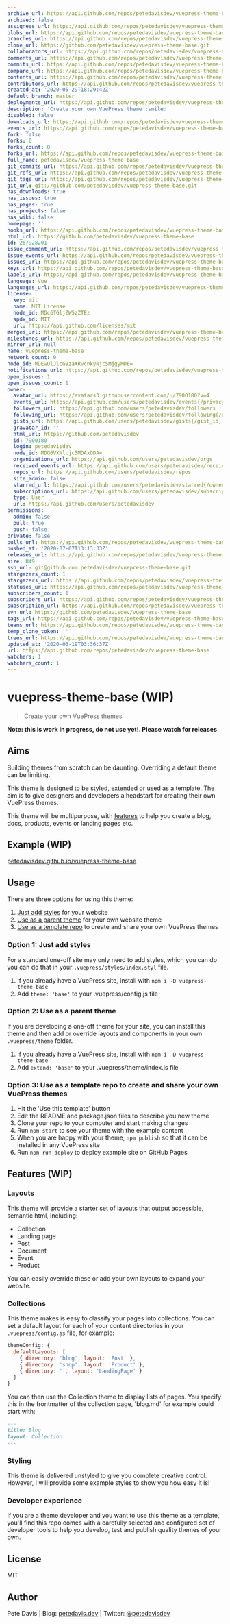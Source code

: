 ```yaml
---
archive_url: https://api.github.com/repos/petedavisdev/vuepress-theme-base/{archive_format}{/ref}
archived: false
assignees_url: https://api.github.com/repos/petedavisdev/vuepress-theme-base/assignees{/user}
blobs_url: https://api.github.com/repos/petedavisdev/vuepress-theme-base/git/blobs{/sha}
branches_url: https://api.github.com/repos/petedavisdev/vuepress-theme-base/branches{/branch}
clone_url: https://github.com/petedavisdev/vuepress-theme-base.git
collaborators_url: https://api.github.com/repos/petedavisdev/vuepress-theme-base/collaborators{/collaborator}
comments_url: https://api.github.com/repos/petedavisdev/vuepress-theme-base/comments{/number}
commits_url: https://api.github.com/repos/petedavisdev/vuepress-theme-base/commits{/sha}
compare_url: https://api.github.com/repos/petedavisdev/vuepress-theme-base/compare/{base}...{head}
contents_url: https://api.github.com/repos/petedavisdev/vuepress-theme-base/contents/{+path}
contributors_url: https://api.github.com/repos/petedavisdev/vuepress-theme-base/contributors
created_at: '2020-05-29T18:29:42Z'
default_branch: master
deployments_url: https://api.github.com/repos/petedavisdev/vuepress-theme-base/deployments
description: 'Create your own VuePress theme :smile:'
disabled: false
downloads_url: https://api.github.com/repos/petedavisdev/vuepress-theme-base/downloads
events_url: https://api.github.com/repos/petedavisdev/vuepress-theme-base/events
fork: false
forks: 0
forks_count: 0
forks_url: https://api.github.com/repos/petedavisdev/vuepress-theme-base/forks
full_name: petedavisdev/vuepress-theme-base
git_commits_url: https://api.github.com/repos/petedavisdev/vuepress-theme-base/git/commits{/sha}
git_refs_url: https://api.github.com/repos/petedavisdev/vuepress-theme-base/git/refs{/sha}
git_tags_url: https://api.github.com/repos/petedavisdev/vuepress-theme-base/git/tags{/sha}
git_url: git://github.com/petedavisdev/vuepress-theme-base.git
has_downloads: true
has_issues: true
has_pages: true
has_projects: false
has_wiki: false
homepage: ''
hooks_url: https://api.github.com/repos/petedavisdev/vuepress-theme-base/hooks
html_url: https://github.com/petedavisdev/vuepress-theme-base
id: 267928201
issue_comment_url: https://api.github.com/repos/petedavisdev/vuepress-theme-base/issues/comments{/number}
issue_events_url: https://api.github.com/repos/petedavisdev/vuepress-theme-base/issues/events{/number}
issues_url: https://api.github.com/repos/petedavisdev/vuepress-theme-base/issues{/number}
keys_url: https://api.github.com/repos/petedavisdev/vuepress-theme-base/keys{/key_id}
labels_url: https://api.github.com/repos/petedavisdev/vuepress-theme-base/labels{/name}
language: Vue
languages_url: https://api.github.com/repos/petedavisdev/vuepress-theme-base/languages
license:
  key: mit
  name: MIT License
  node_id: MDc6TGljZW5zZTEz
  spdx_id: MIT
  url: https://api.github.com/licenses/mit
merges_url: https://api.github.com/repos/petedavisdev/vuepress-theme-base/merges
milestones_url: https://api.github.com/repos/petedavisdev/vuepress-theme-base/milestones{/number}
mirror_url: null
name: vuepress-theme-base
network_count: 0
node_id: MDEwOlJlcG9zaXRvcnkyNjc5MjgyMDE=
notifications_url: https://api.github.com/repos/petedavisdev/vuepress-theme-base/notifications{?since,all,participating}
open_issues: 1
open_issues_count: 1
owner:
  avatar_url: https://avatars3.githubusercontent.com/u/7900180?v=4
  events_url: https://api.github.com/users/petedavisdev/events{/privacy}
  followers_url: https://api.github.com/users/petedavisdev/followers
  following_url: https://api.github.com/users/petedavisdev/following{/other_user}
  gists_url: https://api.github.com/users/petedavisdev/gists{/gist_id}
  gravatar_id: ''
  html_url: https://github.com/petedavisdev
  id: 7900180
  login: petedavisdev
  node_id: MDQ6VXNlcjc5MDAxODA=
  organizations_url: https://api.github.com/users/petedavisdev/orgs
  received_events_url: https://api.github.com/users/petedavisdev/received_events
  repos_url: https://api.github.com/users/petedavisdev/repos
  site_admin: false
  starred_url: https://api.github.com/users/petedavisdev/starred{/owner}{/repo}
  subscriptions_url: https://api.github.com/users/petedavisdev/subscriptions
  type: User
  url: https://api.github.com/users/petedavisdev
permissions:
  admin: false
  pull: true
  push: false
private: false
pulls_url: https://api.github.com/repos/petedavisdev/vuepress-theme-base/pulls{/number}
pushed_at: '2020-07-07T13:13:33Z'
releases_url: https://api.github.com/repos/petedavisdev/vuepress-theme-base/releases{/id}
size: 849
ssh_url: git@github.com:petedavisdev/vuepress-theme-base.git
stargazers_count: 1
stargazers_url: https://api.github.com/repos/petedavisdev/vuepress-theme-base/stargazers
statuses_url: https://api.github.com/repos/petedavisdev/vuepress-theme-base/statuses/{sha}
subscribers_count: 1
subscribers_url: https://api.github.com/repos/petedavisdev/vuepress-theme-base/subscribers
subscription_url: https://api.github.com/repos/petedavisdev/vuepress-theme-base/subscription
svn_url: https://github.com/petedavisdev/vuepress-theme-base
tags_url: https://api.github.com/repos/petedavisdev/vuepress-theme-base/tags
teams_url: https://api.github.com/repos/petedavisdev/vuepress-theme-base/teams
temp_clone_token: ''
trees_url: https://api.github.com/repos/petedavisdev/vuepress-theme-base/git/trees{/sha}
updated_at: '2020-06-19T03:36:37Z'
url: https://api.github.com/repos/petedavisdev/vuepress-theme-base
watchers: 1
watchers_count: 1
---
```


# vuepress-theme-base (WIP)

> Create your own VuePress themes

**Note: this is work in progress, **do not use yet!**. Please watch for releases**

## Aims

Building themes from scratch can be daunting. Overriding a default theme can be limiting.

This theme is designed to be styled, extended or used as a template. The aim is to give designers and developers a headstart for creating their own VuePress themes.

This theme will be multipurpose, with [features](#features) to help you create a blog, docs, products, events or landing pages etc.

## Example (WIP)

[petedavisdev.github.io/vuepress-theme-base](https://petedavisdev.github.io/vuepress-theme-base/)

## Usage

There are three options for using this theme:

1. [Just add styles](#option-1-just-add-styles) for your website
2. [Use as a parent theme](#option-2-use-as-a-parent-theme) for your own website theme
3. [Use as a template repo](#option-3-use-as-a-template-repo-to-create-and-share-your-own-VuePress-themes) to create and share your own VuePress themes

### Option 1: Just add styles

For a standard one-off site may only need to add styles, which you can do you can do that in your `.vuepress/styles/index.styl` file.

1. If you already have a VuePress site, install with `npm i -D vuepress-theme-base`
2. Add `theme: 'base'` to your .vuepress/config.js file

### Option 2: Use as a parent theme

If you are developing a one-off theme for your site, you can install this theme and then add or override layouts and components in your own `.vuepress/theme` folder.

1. If you already have a VuePress site, install with `npm i -D vuepress-theme-base`
2. Add `extend: 'base'` to your .vuepress/theme/index.js file

### Option 3: Use as a template repo to create and share your own VuePress themes

1. Hit the 'Use this template' button
2. Edit the README and package.json files to describe you new theme
3. Clone your repo to your computer and start making changes
4. Run `npm start` to see your theme with the example content
6. When you are happy with your theme, `npm publish` so that it can be installed in any VuePress site
5. Run `npm run deploy` to deploy example site on GitHub Pages

## Features (WIP)

### Layouts
This theme will provide a starter set of layouts that output accessible, semantic html, including:
- Collection
- Landing page
- Post
- Document
- Event
- Product

You can easily override these or add your own layouts to expand your website.

### Collections
This theme makes is easy to classify your pages into collections. You can set a default layout for each of your content directories in your `.vuepress/config.js` file, for example:

``` js
themeConfig: {
  defaultLayouts: [
    { directory: 'blog', layout: 'Post' },
    { directory: 'shop', layout: 'Product' },
    { directory: '', layout: 'LandingPage' }
  ]
}
```

You can then use the Collection theme to display lists of pages. You specify this in the frontmatter of the collection page, 'blog.md' for example could start with:

``` md
---
title: Blog
layout: Collection
---
```

### Styling

This theme is delivered unstyled to give you complete creative control. However, I will provide some example styles to show you how easy it is!

### Developer experience
If you are a theme developer and you want to use this theme as a template, you'll find this repo comes with a carefully selected and configured set of developer tools to help you develop, test and publish quality themes of your own.

## License
MIT

## Author
Pete Davis | Blog: [petedavis.dev](https://petedavis.dev) | Twitter: [@petedavisdev](https://twitter.com/petedavisdev)
